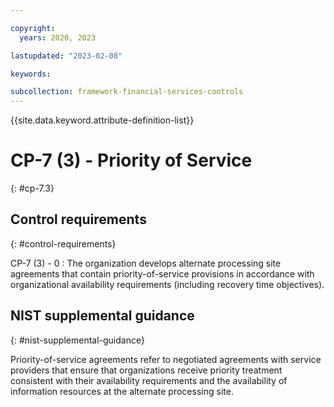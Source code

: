 ```yaml
---

copyright:
  years: 2020, 2023

lastupdated: "2023-02-08"

keywords:

subcollection: framework-financial-services-controls
---
```


{{site.data.keyword.attribute-definition-list}}

               
# CP-7 (3) - Priority of Service
{: #cp-7.3}

## Control requirements
{: #control-requirements}

CP-7 (3) - 0
    : The organization develops alternate processing site agreements that contain priority-of-service provisions in accordance with organizational availability requirements (including recovery time objectives).

## NIST supplemental guidance
{: #nist-supplemental-guidance}

Priority-of-service agreements refer to negotiated agreements with service providers that ensure that organizations receive priority treatment consistent with their availability requirements and the availability of information resources at the alternate processing site.





